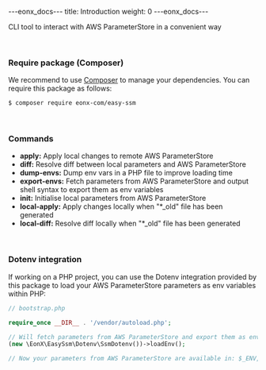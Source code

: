 ---eonx_docs---
title: Introduction
weight: 0
---eonx_docs---

CLI tool to interact with AWS ParameterStore in a convenient way

<br>

### Require package (Composer)

We recommend to use [Composer][1] to manage your dependencies. You can require this package as follows:

```bash
$ composer require eonx-com/easy-ssm
```

<br>

### Commands

- **apply:** Apply local changes to remote AWS ParameterStore
- **diff:** Resolve diff between local parameters and AWS ParameterStore
- **dump-envs:** Dump env vars in a PHP file to improve loading time
- **export-envs:** Fetch parameters from AWS ParameterStore and output shell syntax to export them as env variables
- **init:** Initialise local parameters from AWS ParameterStore
- **local-apply:** Apply changes locally when "*_old" file has been generated
- **local-diff:** Resolve diff locally when "*_old" file has been generated

<br>

### Dotenv integration

If working on a PHP project, you can use the Dotenv integration provided by this package to load your AWS ParameterStore
parameters as env variables within PHP:

```php
// bootstrap.php

require_once __DIR__ . '/vendor/autoload.php';

// Will fetch parameters from AWS ParameterStore and export them as env vars
(new \EonX\EasySsm\Dotenv\SsmDotenv())->loadEnv();

// Now your parameters from AWS ParameterStore are available in: $_ENV, $_SERVER and via \getenv()
```

[1]: https://getcomposer.org/

